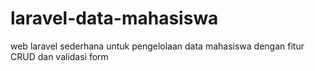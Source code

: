 # laravel-data-mahasiswa
web laravel sederhana untuk pengelolaan data mahasiswa dengan fitur CRUD dan validasi form
